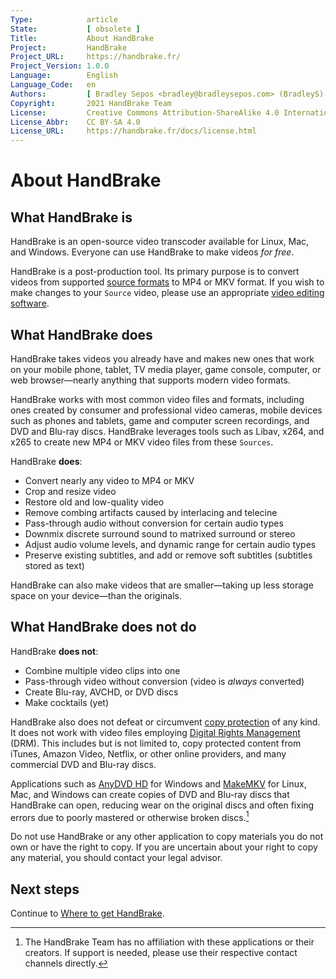 ```yaml
---
Type:            article
State:           [ obsolete ]
Title:           About HandBrake
Project:         HandBrake
Project_URL:     https://handbrake.fr/
Project_Version: 1.0.0
Language:        English
Language_Code:   en
Authors:         [ Bradley Sepos <bradley@bradleysepos.com> (BradleyS) ]
Copyright:       2021 HandBrake Team
License:         Creative Commons Attribution-ShareAlike 4.0 International
License_Abbr:    CC BY-SA 4.0
License_URL:     https://handbrake.fr/docs/license.html
---
```


About HandBrake
===============

## What HandBrake is

HandBrake is an open-source video transcoder available for Linux, Mac, and Windows. Everyone can use HandBrake to make videos *for free*.

HandBrake is a post-production tool. Its primary purpose is to convert videos from supported [source formats](../technical/source-formats.html) to MP4 or MKV format. If you wish to make changes to your `Source` video, please use an appropriate [video editing software](https://en.wikipedia.org/wiki/List_of_video_editing_software).


## What HandBrake does

HandBrake takes videos you already have and makes new ones that work on your mobile phone, tablet, TV media player, game console, computer, or web browser—nearly anything that supports modern video formats.

HandBrake works with most common video files and formats, including ones created by consumer and professional video cameras, mobile devices such as phones and tablets, game and computer screen recordings, and DVD and Blu-ray discs. HandBrake leverages tools such as Libav, x264, and x265 to create new MP4 or MKV video files from these `Sources`.

HandBrake **does**:

- Convert nearly any video to MP4 or MKV
- Crop and resize video
- Restore old and low-quality video
- Remove combing artifacts caused by interlacing and telecine
- Pass-through audio without conversion for certain audio types
- Downmix discrete surround sound to matrixed surround or stereo
- Adjust audio volume levels, and dynamic range for certain audio types
- Preserve existing subtitles, and add or remove soft subtitles (subtitles stored as text)

HandBrake can also make videos that are smaller—taking up less storage space on your device—than the originals.


## What HandBrake does not do

HandBrake **does not**:

- Combine multiple video clips into one
- Pass-through video without conversion (video is *always* converted)
- Create Blu-ray, AVCHD, or DVD discs
- Make cocktails (yet)

HandBrake also does not defeat or circumvent [copy protection](https://en.wikipedia.org/wiki/Copy_protection) of any kind. It does not work with video files employing [Digital Rights Management](https://en.wikipedia.org/wiki/Digital_rights_management) (DRM). This includes but is not limited to, copy protected content from iTunes, Amazon Video, Netflix, or other online providers, and many commercial DVD and Blu-ray discs.

Applications such as [AnyDVD HD](https://en.wikipedia.org/wiki/AnyDVD) for Windows and [MakeMKV](https://www.google.com/search?q=makemkv&ie=utf-8&oe=utf-8) for Linux, Mac, and Windows can create copies of DVD and Blu-ray discs that HandBrake can open, reducing wear on the original discs and often fixing errors due to poorly mastered or otherwise broken discs.[^third-party-apps]

Do not use HandBrake or any other application to copy materials you do not own or have the right to copy. If you are uncertain about your right to copy any material, you should contact your legal advisor.

<!-- .continue -->

## Next steps

Continue to [Where to get HandBrake](../get-handbrake/where-to-get-handbrake.html).

<!-- /.continue -->

[^third-party-apps]: The HandBrake Team has no affiliation with these applications or their creators. If support is needed, please use their respective contact channels directly.
